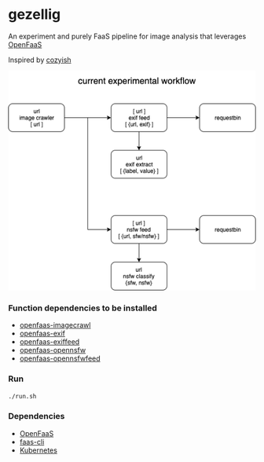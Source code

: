 # gezellig
An experiment and purely FaaS pipeline for image analysis that leverages [OpenFaaS](https://openfaas.com)

Inspired by [cozyish](https://github.com/scottleedavis/cozyish)

![](gezellig.png)

### Function dependencies to be installed
* [openfaas-imagecrawl](https://github.com/servernull/openfaas-imagecrawler)
* [openfaas-exif](https://github.com/servernull/openfaas-exif)
* [openfaas-exiffeed](https://github.com/servernull/openfaas-exiffeed)
* [openfaas-opennsfw](https://github.com/servernull/openfaas-opennsfw)
* [openfaas-opennsfwfeed](https://github.com/servernull/openfaas-opennsfwfeed)


### Run
```bash
./run.sh
```

### Dependencies
* [OpenFaaS](http://openfaas.com)
* [faas-cli](https://github.com/openfaas/faas-cli)
* [Kubernetes](https://kubernetes.io)
